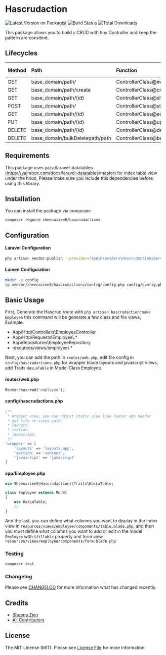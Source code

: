 # Hascrudaction

[![Latest Version on Packagist](https://img.shields.io/packagist/v/sheenazien8/hascrudactions.svg?style=flat-square)](https://packagist.org/packages/sheenazien8/hascrudactions)
[![Build Status](https://img.shields.io/travis/sheenazien8/hascrudactions/master.svg?style=flat-square)](https://travis-ci.org/sheenazien8/hascrudactions)
[![Total Downloads](https://img.shields.io/packagist/dt/sheenazien8/hascrudactions.svg?style=flat-square)](https://packagist.org/packages/sheenazien8/hascrudactions)
<!--[![Quality Score](https://img.shields.io/scrutinizer/g/sheenazien8/hascrudactions.svg?style=flat-square)](https://scrutinizer-ci.com/g/sheenazien8/hascrudactions)-->

This package allows you to build a CRUD with tiny Controller and keep the pattern are consitent.

## Lifecycles
| Method       | Path                            | Function                    | Repository Function         | Route Name   |
| :----------- | :----------                     | :-----------                | :--------                   | :----------- |
| GET          | base_domain/path/               | ControllerClass@index       | RepositoryClass@datatable   | path.index   |
| GET          | base_domain/path/create         | ControllerClass@create      | -----                       | path.create  |
| GET          | base_domain/path/{id}           | ControllerClass@show        | -----                       | path.show    |
| POST         | base_domain/path/               | ControllerClass@store       | RepositoryClass@create      | path.store   |
| GET          | base_domain/path/{id}           | ControllerClass@edit        | -----                       | path.edit    |
| PUT          | base_domain/path/{id}           | ControllerClass@update      | RepositoryClass@update      | path.update  |
| DELETE       | base_domain/path/{id}           | ControllerClass@destroy     | RepositoryClass@delete      | path.destroy |
| DELETE       | base_domain/bulkDeletepath/path | ControllerClass@bulkDestroy | RepositoryClass@bulkDestroy | path.destroy |


## Requirements
This package uses yajra/laravel-datatables (https://yajrabox.com/docs/laravel-datatables/master) for index table view under the hood, Please make sure you include this dependencies before using this library.

## Installation

You can install the package via composer:

```bash
composer require sheenazien8/hascrudactions
```
## Configuration
#### Laravel Configuration
```bash
php artisan vendor:publish --provider="App\Providers\HascrudactionsServiceProvider"
```
#### Lumen Configuration
```bash
mkdir -p config
cp vendor/sheenazien8/hascrudactions/config/config.php config/config.php
```
## Basic Usage
First, Generate the Hascrud route with ```php artisan hascrudaction:make Employee``` this command will be generate a few class and file views, Example.
*   App\Http\Controllers\EmployeeController
*   App\Http\Requests\Employee\\.*
*   App\Repositories\EmployeeRepository
*   resources/views/employee/\.*

Next, you can add the path in ```routes/web.php```, edit file config in ```config/hascrudactions.php``` for wrapper blade layouts and javascript views, add Traits ```HasLaTable``` in Model Class Employee.
#### routes/web.php
```php
Route::hascrud('employee');
```
#### config/hascrudactions.php
```php
/**
 * Wrapper view, you can adjust static view like footer adn header
 * put file in views path
 * layouts:
 * section:
 * javascript:
 */
'wrapper' => [
    'layouts' => 'layouts.app',
    'section' => 'content',
    'javascript' => 'javascript'
]
```
#### app/Employee.php
```php
use Sheenazien8\Hascrudactions\Traits\HasLaTable;

class Employee extends Model
{
    use HasLaTable;
    //
}
```

And the last, you can define what columns you want to display in the index view in ```resources/views/employee/components/table.blade.php```, and then you must define what columns you want to add or edit in the model ``Employee`` with ```$fillable``` property  and form view ```resources/views/employee/components/form.blade.php```


### Testing

``` bash
composer test
```

### Changelog

Please see [CHANGELOG](CHANGELOG.md) for more information what has changed recently.

## Credits

- [Sheena Zien](https://github.com/sheenazien8)
- [All Contributors](../../contributors)

## License

The MIT License (MIT). Please see [License File](LICENSE.md) for more information.
